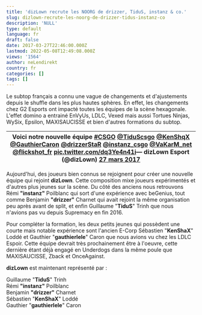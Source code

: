```yaml
---
title: 'dizLown recrute les NOORG de drizzer, TiduS, instanz & co.'
slug: dizlown-recrute-les-noorg-de-drizzer-tidus-instanz-co
description: 'NULL'
type: default
language: fr
draft: false
date: 2017-03-27T22:46:00.000Z
lastmod: 2022-05-08T12:49:08.000Z
views: '1564'
author: neLendirekt
country: fr
categories: []
tags: []
---
```

Le subtop français a connu une vague de changements et d'ajustements depuis le shuffle dans les plus hautes sphères. En effet, les changements chez G2 Esports ont impacté toutes les équipes de la scène hexagonale. L'effet domino a entrainé EnVyUs, LDLC, Vexed mais aussi Tortues Ninjas, WySix, Epsilon, MAXISAUCISSE et bien d'autres formations du subtop.

| Voici notre nouvelle équipe [#CSGO](https://twitter.com/hashtag/CSGO?src=hash) [@TiduScsgo](https://twitter.com/TiduScsgo) [@KenShqX](https://twitter.com/KenShqX) [@GauthierCaron](https://twitter.com/GauthierCaron) [@drizzerStaR](https://twitter.com/drizzerStaR) [@instanz\_csgo](https://twitter.com/instanz%5Fcsgo) [@VaKarM\_net](https://twitter.com/VaKarM%5Fnet) [@flickshot\_fr](https://twitter.com/flickshot%5Ffr) [pic.twitter.com/dq3Ye4n41i](https://t.co/dq3Ye4n41i)— dizLown Esport (@dizLown) [27 mars 2017](https://twitter.com/dizLown/status/846448505493360641) |
| ---------------------------------------------------------------------------------------------------------------------------------------------------------------------------------------------------------------------------------------------------------------------------------------------------------------------------------------------------------------------------------------------------------------------------------------------------------------------------------------------------------------------------------------------------------------------------------------- |

  
Aujourd'hui, des joueurs bien connus se rejoignent pour créer une nouvelle équipe qui rejoint **dizLown**. Cette composition mixe joueurs expérimentés et d'autres plus jeunes sur la scène. Du côté des anciens nous retrouvons Rémi **"instanz"** Poilblanc qui sort d'une expérience avec beGenius, tout comme Benjamin **"drizzer"** Charnet qui avait rejoint la même organisation peu après avant de split, et enfin Guillaume "**TiduS**" Trinh que nous n'avions pas vu depuis Supremacy en fin 2016.

Pour compléter la formation, les deux petits jeunes qui possèdent une courte mais notable expérience sont l'ancien E-Corp Sébastien "**KenShaX**" Loddé et Gauthier "**gauthierlele**" Caron que nous avions vu chez les LDLC Espoir. Cette équipe devrait très prochainement être à l'oeuvre, cette dernière étant déjà engagé en Underdogs dans la même poule que MAXISAUCISSE, Zback et OnceAgainst.

**dizLown** est maintenant représenté par :

Guillaume "**TiduS**" Trinh  
Rémi **"instanz"** Poilblanc  
Benjamin **"drizzer"** Charnet  
Sébastien "**KenShaX**" Loddé  
Gauthier "**gauthierlele**" Caron
